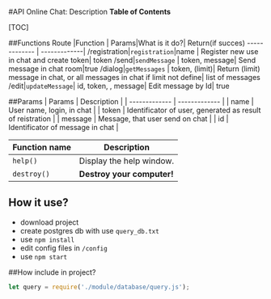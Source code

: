 #API Online Chat: Description
**Table of Contents**

[TOC]

##Functions
Route |Function  | Params|What is it do?|  Return(if succes)
------------- | -------------|
/registration|`registration`|name | Register new use in chat and create token| token
/send|`sendMessage`  | token, message| Send message in chat room|true
/dialog|`getMessages` | token, (limit)| Return (limit) message in chat, or all messages in chat if limit not define|  list of messages
/edit|`updateMessage`| id, token, , message| Edit message by Id| true


##Params
| Params | Description |
| ------------- | ------------- |
| name  | User name, login, in chat  |
| token  |  Identificator of user, generated as result of reistration |
| message |   Message, that user send on chat |
| id  |  Identificator of message in chat |

| Function name | Description                    |
| ------------- | ------------------------------ |
| `help()`      | Display the help window.       |
| `destroy()`   | **Destroy your computer!**     |

## How it use?

- download project
- create postgres db with use `query_db.txt `
- use `npm install `
- edit config files in `/config `
- use `npm start `

##How include in project?
```Javascript
let query = require('./module/database/query.js');
```




